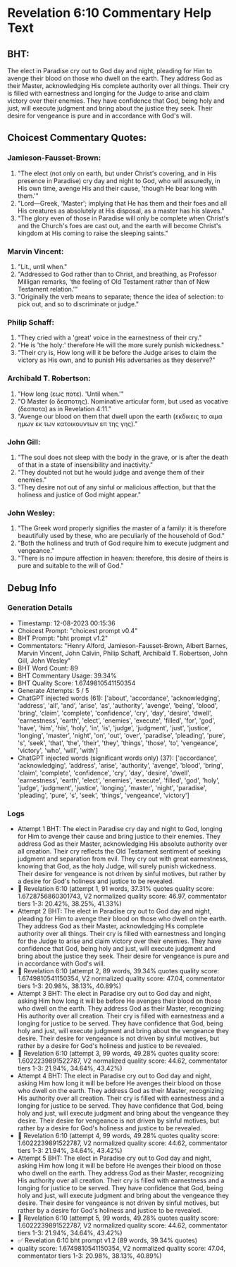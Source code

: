 # Revelation 6:10 Commentary Help Text

## BHT:
The elect in Paradise cry out to God day and night, pleading for Him to avenge their blood on those who dwell on the earth. They address God as their Master, acknowledging His complete authority over all things. Their cry is filled with earnestness and longing for the Judge to arise and claim victory over their enemies. They have confidence that God, being holy and just, will execute judgment and bring about the justice they seek. Their desire for vengeance is pure and in accordance with God's will.

## Choicest Commentary Quotes:
### Jamieson-Fausset-Brown:
1. "The elect (not only on earth, but under Christ's covering, and in His presence in Paradise) cry day and night to God, who will assuredly, in His own time, avenge His and their cause, 'though He bear long with them.'"
2. "Lord—Greek, 'Master'; implying that He has them and their foes and all His creatures as absolutely at His disposal, as a master has his slaves."
3. "The glory even of those in Paradise will only be complete when Christ's and the Church's foes are cast out, and the earth will become Christ's kingdom at His coming to raise the sleeping saints."

### Marvin Vincent:
1. "Lit., until when."
2. "Addressed to God rather than to Christ, and breathing, as Professor Milligan remarks, 'the feeling of Old Testament rather than of New Testament relation.'"
3. "Originally the verb means to separate; thence the idea of selection: to pick out, and so to discriminate or judge."

### Philip Schaff:
1. "They cried with a 'great' voice in the earnestness of their cry."
2. "He is 'the holy:' therefore He will the more surely punish wickedness."
3. "Their cry is, How long will it be before the Judge arises to claim the victory as His own, and to punish His adversaries as they deserve?"

### Archibald T. Robertson:
1. "How long (εως ποτε). 'Until when.'"
2. "O Master (ο δεσποτης). Nominative articular form, but used as vocative (δεσποτα) as in Revelation 4:11."
3. "Avenge our blood on them that dwell upon the earth (εκδικεις το αιμα ημων εκ των κατοικουντων επ της γης)."

### John Gill:
1. "The soul does not sleep with the body in the grave, or is after the death of that in a state of insensibility and inactivity."
2. "They doubted not but he would judge and avenge them of their enemies."
3. "They desire not out of any sinful or malicious affection, but that the holiness and justice of God might appear."

### John Wesley:
1. "The Greek word properly signifies the master of a family: it is therefore beautifully used by these, who are peculiarly of the household of God."
2. "Both the holiness and truth of God require him to execute judgment and vengeance."
3. "There is no impure affection in heaven: therefore, this desire of theirs is pure and suitable to the will of God."


## Debug Info
### Generation Details
- Timestamp: 12-08-2023 00:15:36
- Choicest Prompt: "choicest prompt v0.4"
- BHT Prompt: "bht prompt v1.2"
- Commentators: "Henry Alford, Jamieson-Fausset-Brown, Albert Barnes, Marvin Vincent, John Calvin, Philip Schaff, Archibald T. Robertson, John Gill, John Wesley"
- BHT Word Count: 89
- BHT Commentary Usage: 39.34%
- BHT Quality Score: 1.6749810541150354
- Generate Attempts: 5 / 5
- ChatGPT injected words (61):
	['about', 'accordance', 'acknowledging', 'address', 'all', 'and', 'arise', 'as', 'authority', 'avenge', 'being', 'blood', 'bring', 'claim', 'complete', 'confidence', 'cry', 'day', 'desire', 'dwell', 'earnestness', 'earth', 'elect', 'enemies', 'execute', 'filled', 'for', 'god', 'have', 'him', 'his', 'holy', 'in', 'is', 'judge', 'judgment', 'just', 'justice', 'longing', 'master', 'night', 'on', 'out', 'over', 'paradise', 'pleading', 'pure', 's', 'seek', 'that', 'the', 'their', 'they', 'things', 'those', 'to', 'vengeance', 'victory', 'who', 'will', 'with']
- ChatGPT injected words (significant words only) (37):
	['accordance', 'acknowledging', 'address', 'arise', 'authority', 'avenge', 'blood', 'bring', 'claim', 'complete', 'confidence', 'cry', 'day', 'desire', 'dwell', 'earnestness', 'earth', 'elect', 'enemies', 'execute', 'filled', 'god', 'holy', 'judge', 'judgment', 'justice', 'longing', 'master', 'night', 'paradise', 'pleading', 'pure', 's', 'seek', 'things', 'vengeance', 'victory']

### Logs
- Attempt 1 BHT: The elect in Paradise cry day and night to God, longing for Him to avenge their cause and bring justice to their enemies. They address God as their Master, acknowledging His absolute authority over all creation. Their cry reflects the Old Testament sentiment of seeking judgment and separation from evil. They cry out with great earnestness, knowing that God, as the holy Judge, will surely punish wickedness. Their desire for vengeance is not driven by sinful motives, but rather by a desire for God's holiness and justice to be revealed.
- 🔄 Revelation 6:10 (attempt 1, 91 words, 37.31% quotes quality score: 1.6728756860301743, V2 normalized quality score: 46.97, commentator tiers 1-3: 20.42%, 38.25%, 41.33%)
- Attempt 2 BHT: The elect in Paradise cry out to God day and night, pleading for Him to avenge their blood on those who dwell on the earth. They address God as their Master, acknowledging His complete authority over all things. Their cry is filled with earnestness and longing for the Judge to arise and claim victory over their enemies. They have confidence that God, being holy and just, will execute judgment and bring about the justice they seek. Their desire for vengeance is pure and in accordance with God's will.
- 🔄 Revelation 6:10 (attempt 2, 89 words, 39.34% quotes quality score: 1.6749810541150354, V2 normalized quality score: 47.04, commentator tiers 1-3: 20.98%, 38.13%, 40.89%)
- Attempt 3 BHT: The elect in Paradise cry out to God day and night, asking Him how long it will be before He avenges their blood on those who dwell on the earth. They address God as their Master, recognizing His authority over all creation. Their cry is filled with earnestness and a longing for justice to be served. They have confidence that God, being holy and just, will execute judgment and bring about the vengeance they desire. Their desire for vengeance is not driven by sinful motives, but rather by a desire for God's holiness and justice to be revealed.
- 🔄 Revelation 6:10 (attempt 3, 99 words, 49.28% quotes quality score: 1.6022239891522787, V2 normalized quality score: 44.62, commentator tiers 1-3: 21.94%, 34.64%, 43.42%)
- Attempt 4 BHT: The elect in Paradise cry out to God day and night, asking Him how long it will be before He avenges their blood on those who dwell on the earth. They address God as their Master, recognizing His authority over all creation. Their cry is filled with earnestness and a longing for justice to be served. They have confidence that God, being holy and just, will execute judgment and bring about the vengeance they desire. Their desire for vengeance is not driven by sinful motives, but rather by a desire for God's holiness and justice to be revealed.
- 🔄 Revelation 6:10 (attempt 4, 99 words, 49.28% quotes quality score: 1.6022239891522787, V2 normalized quality score: 44.62, commentator tiers 1-3: 21.94%, 34.64%, 43.42%)
- Attempt 5 BHT: The elect in Paradise cry out to God day and night, asking Him how long it will be before He avenges their blood on those who dwell on the earth. They address God as their Master, recognizing His authority over all creation. Their cry is filled with earnestness and a longing for justice to be served. They have confidence that God, being holy and just, will execute judgment and bring about the vengeance they desire. Their desire for vengeance is not driven by sinful motives, but rather by a desire for God's holiness and justice to be revealed.
- 🔄 Revelation 6:10 (attempt 5, 99 words, 49.28% quotes quality score: 1.6022239891522787, V2 normalized quality score: 44.62, commentator tiers 1-3: 21.94%, 34.64%, 43.42%)
- ✅ Revelation 6:10 bht prompt v1.2 (89 words, 39.34% quotes)
- quality score: 1.6749810541150354, V2 normalized quality score: 47.04, commentator tiers 1-3: 20.98%, 38.13%, 40.89%)